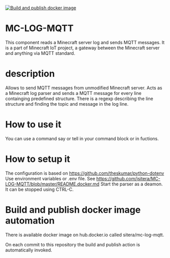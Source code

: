 [![Build and publish docker image](https://github.com/jsitera/MC-LOG-MQTT/actions/workflows/build-and-publish.yml/badge.svg)](https://github.com/jsitera/MC-LOG-MQTT/actions/workflows/build-and-publish.yml)

# MC-LOG-MQTT
This component reads a Minecraft server log and sends MQTT messages. It is a part of Minecraft IoT project, a gateway between the Minecraft server and anything via MQTT standard.
# description
Allows to send MQTT messages from unmodified Minecraft server. 
Acts as a Minecraft log parser and sends a MQTT message for every line containging predefined structure. There is a regexp describing the line structure and finding the topic and message in the log line.
# How to use it
You can use a command say or tell in your command block or in fuctions.
# How to setup it
The configuration is based on https://github.com/theskumar/python-dotenv Use environment variables or .env file. See https://github.com/jsitera/MC-LOG-MQTT/blob/master/README.docker.md
Start the parser as a deamon. It can be stopped using CTRL-C.
# Build and publish docker image automation
There is available docker image on hub.docker.io called sitera/mc-log-mqtt.

On each commit to this repository the build and publish action is automatically invoked.
